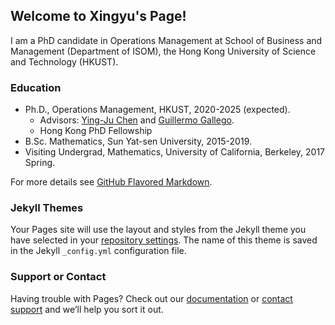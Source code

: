 ## Welcome to Xingyu's Page!
I am a PhD candidate in Operations Management at School of Business and Management (Department of ISOM), the Hong Kong University of Science and Technology (HKUST).

### Education
- Ph.D., Operations Management, HKUST, 2020-2025 (expected).
  - Advisors: [Ying-Ju Chen](https://imchen.people.ust.hk/) and [Guillermo Gallego](https://ieda.ust.hk/dfaculty/ggallego/).
  - Hong Kong PhD Fellowship
- B.Sc. Mathematics, Sun Yat-sen University, 2015-2019.
- Visiting Undergrad, Mathematics, University of California, Berkeley, 2017 Spring.

For more details see [GitHub Flavored Markdown](https://guides.github.com/features/mastering-markdown/).

### Jekyll Themes

Your Pages site will use the layout and styles from the Jekyll theme you have selected in your [repository settings](https://github.com/xingyu-fu/xingyu-fu.github.io/settings/pages). The name of this theme is saved in the Jekyll `_config.yml` configuration file.

### Support or Contact

Having trouble with Pages? Check out our [documentation](https://docs.github.com/categories/github-pages-basics/) or [contact support](https://support.github.com/contact) and we’ll help you sort it out.

